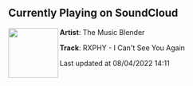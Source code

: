 ## Currently Playing on SoundCloud

[<img align="left" width="100" src="https://i1.sndcdn.com/artworks-9PNxxZ5gymWjUzFP-zYAQHg-t500x500.jpg">](https://soundcloud.com/the_music_blender/i-cant-see-you-again-1?in=wreckitraph/sets/neutral-chaotic)

**Artist**: The Music Blender 

**Track**: RXPHY - I Can't See You Again

Last updated at 08/04/2022 14:11
